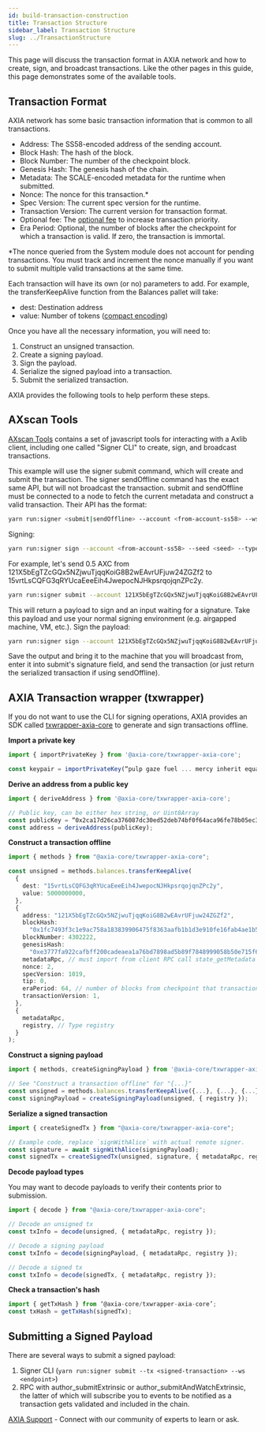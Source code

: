 ```yaml
---
id: build-transaction-construction
title: Transaction Structure
sidebar_label: Transaction Structure
slug: ../TransactionStructure
---
```


<!-- no updates -->

This page will discuss the transaction format in AXIA network and how to create, sign, and broadcast
transactions. Like the other pages in this guide, this page demonstrates some of the available
tools.

## Transaction Format

AXIA network has some basic transaction information that is common to all transactions.

- Address: The SS58-encoded address of the sending account.
- Block Hash: The hash of the block.
- Block Number: The number of the checkpoint block.
- Genesis Hash: The genesis hash of the chain.
- Metadata: The SCALE-encoded metadata for the runtime when submitted.
- Nonce: The nonce for this transaction.\*
- Spec Version: The current spec version for the runtime.
- Transaction Version: The current version for transaction format.
- Optional fee: The [optional fee](https://wiki.axiacoin.network/docs/learn-consensus#fees-on-the-axia-network-corechain-are-calculated-based-on-the-following) to increase transaction priority.
- Era Period: Optional, the number of blocks after the checkpoint for which a transaction is valid.
  If zero, the transaction is immortal.

\*The nonce queried from the System module does not account for pending transactions. You must track
and increment the nonce manually if you want to submit multiple valid transactions at the same time.

Each transaction will have its own (or no) parameters to add. For example, the transferKeepAlive
function from the Balances pallet will take:

- dest: Destination address
- value: Number of tokens ([compact encoding](https://www.npmjs.com/package/compact-encoding))

Once you have all the necessary information, you will need to:

1. Construct an unsigned transaction.
1. Create a signing payload.
1. Sign the payload.
1. Serialize the signed payload into a transaction.
1. Submit the serialized transaction.

AXIA provides the following tools to help perform these steps.

## AXscan Tools

[AXscan Tools](https://github.com/AxiaCoin/Axia-Network-tools) contains a set of javascript tools for
interacting with a Axlib client, including one called "Signer CLI" to create, sign, and
broadcast transactions.

This example will use the signer submit command, which will create and submit the transaction. The
signer sendOffline command has the exact same API, but will not broadcast the transaction.
submit and sendOffline must be connected to a node to fetch the current metadata and construct a
valid transaction. Their API has the format:

```bash
yarn run:signer <submit|sendOffline> --account <from-account-ss58> --ws <endpoint> <module.method> [param1] [...] [paramX]
```

Signing:

```bash
yarn run:signer sign --account <from-account-ss58> --seed <seed> --type <sr25519|ed25519> <payload>
```

For example, let's send 0.5 AXC from 121X5bEgTZcGQx5NZjwuTjqqKoiG8B2wEAvrUFjuw24ZGZf2 to
15vrtLsCQFG3qRYUcaEeeEih4JwepocNJHkpsrqojqnZPc2y.

```bash
yarn run:signer submit --account 121X5bEgTZcGQx5NZjwuTjqqKoiG8B2wEAvrUFjuw24ZGZf2 --ws ws://127.0.0.1:9944 balances.transferKeepAlive 15vrtLsCQFG3qRYUcaEeeEih4JwepocNJHkpsrqojqnZPc2y 5000000000
```

This will return a payload to sign and an input waiting for a signature. Take this payload and use
your normal signing environment (e.g. airgapped machine, VM, etc.). Sign the payload:

```bash
yarn run:signer sign --account 121X5bEgTZcGQx5NZjwuTjqqKoiG8B2wEAvrUFjuw24ZGZf2 --seed "pulp gaze fuel ... mercy inherit equal" --type sr25519 0x040300ff4a83f1...a8239139ff3ff7c3f6
```

Save the output and bring it to the machine that you will broadcast from, enter it into submit's
signature field, and send the transaction (or just return the serialized transaction if using
sendOffline).

## AXIA Transaction wrapper (txwrapper)

If you do not want to use the CLI for signing operations, AXIA provides an SDK called [txwrapper-axia-core](https://www.npmjs.com/package/@axia-core/txwrapper-axia-core) to generate and sign transactions 
offline.

**Import a private key**

```ts
import { importPrivateKey } from '@axia-core/txwrapper-axia-core';

const keypair = importPrivateKey(“pulp gaze fuel ... mercy inherit equal”);
```

**Derive an address from a public key**

```ts
import { deriveAddress } from '@axia-core/txwrapper-axia-core';

// Public key, can be either hex string, or Uint8Array
const publicKey = “0x2ca17d26ca376087dc30ed52deb74bf0f64aca96fe78b05ec3e720a72adb1235”;
const address = deriveAddress(publicKey);
```

**Construct a transaction offline**

```ts
import { methods } from "@axia-core/txwrapper-axia-core";

const unsigned = methods.balances.transferKeepAlive(
  {
    dest: "15vrtLsCQFG3qRYUcaEeeEih4JwepocNJHkpsrqojqnZPc2y",
    value: 5000000000,
  },
  {
    address: "121X5bEgTZcGQx5NZjwuTjqqKoiG8B2wEAvrUFjuw24ZGZf2",
    blockHash:
      "0x1fc7493f3c1e9ac758a183839906475f8363aafb1b1d3e910fe16fab4ae1b582",
    blockNumber: 4302222,
    genesisHash:
      "0xe3777fa922cafbff200cadeaea1a76bd7898ad5b89f7848999058b50e715f636",
    metadataRpc, // must import from client RPC call state_getMetadata
    nonce: 2,
    specVersion: 1019,
    tip: 0,
    eraPeriod: 64, // number of blocks from checkpoint that transaction is valid
    transactionVersion: 1,
  },
  {
    metadataRpc,
    registry, // Type registry
  }
);
```

**Construct a signing payload**

```ts
import { methods, createSigningPayload } from '@axia-core/txwrapper-axia-core';

// See "Construct a transaction offline" for "{...}"
const unsigned = methods.balances.transferKeepAlive({...}, {...}, {...});
const signingPayload = createSigningPayload(unsigned, { registry });
```

**Serialize a signed transaction**

```ts
import { createSignedTx } from "@axia-core/txwrapper-axia-core";

// Example code, replace `signWithAlice` with actual remote signer.
const signature = await signWithAlice(signingPayload);
const signedTx = createSignedTx(unsigned, signature, { metadataRpc, registry });
```

**Decode payload types**

You may want to decode payloads to verify their contents prior to submission.

```ts
import { decode } from "@axia-core/txwrapper-axia-core";

// Decode an unsigned tx
const txInfo = decode(unsigned, { metadataRpc, registry });

// Decode a signing payload
const txInfo = decode(signingPayload, { metadataRpc, registry });

// Decode a signed tx
const txInfo = decode(signedTx, { metadataRpc, registry });
```

**Check a transaction's hash**

```ts
import { getTxHash } from ‘@axia-core/txwrapper-axia-core’;
const txHash = getTxHash(signedTx);
```

## Submitting a Signed Payload

There are several ways to submit a signed payload:

1. Signer CLI (`yarn run:signer submit --tx <signed-transaction> --ws <endpoint>`)
2. RPC with author_submitExtrinsic or
   author_submitAndWatchExtrinsic, the latter of which will subscribe you to events to be notified
   as a transaction gets validated and included in the chain.


[AXIA Support](https://discord.gg/ebjsN9ByMb) - Connect with our community of experts to learn or ask.
